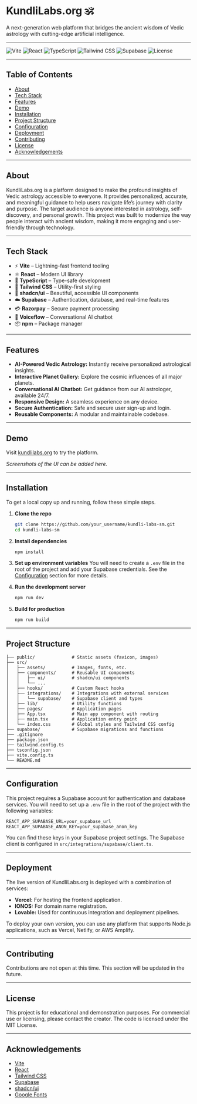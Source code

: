 # KundliLabs.org 🕉️

A next-generation web platform that bridges the ancient wisdom of Vedic astrology with cutting-edge artificial intelligence.

---

![Vite](https://img.shields.io/badge/Vite-646CFF?style=for-the-badge&logo=vite&logoColor=white)
![React](https://img.shields.io/badge/React-20232A?style=for-the-badge&logo=react&logoColor=61DAFB)
![TypeScript](https://img.shields.io/badge/TypeScript-007ACC?style=for-the-badge&logo=typescript&logoColor=white)
![Tailwind CSS](https://img.shields.io/badge/Tailwind_CSS-38B2AC?style=for-the-badge&logo=tailwind-css&logoColor=white)
![Supabase](https://img.shields.io/badge/Supabase-3FCF8E?style=for-the-badge&logo=supabase&logoColor=white)
![License](https://img.shields.io/badge/License-MIT-yellow.svg)

---

## Table of Contents

- [About](#about)
- [Tech Stack](#tech-stack)
- [Features](#features)
- [Demo](#demo)
- [Installation](#installation)
- [Project Structure](#project-structure)
- [Configuration](#configuration)
- [Deployment](#deployment)
- [Contributing](#contributing)
- [License](#license)
- [Acknowledgements](#acknowledgements)

---

## About

KundliLabs.org is a platform designed to make the profound insights of Vedic astrology accessible to everyone. It provides personalized, accurate, and meaningful guidance to help users navigate life’s journey with clarity and purpose. The target audience is anyone interested in astrology, self-discovery, and personal growth. This project was built to modernize the way people interact with ancient wisdom, making it more engaging and user-friendly through technology.

---

## Tech Stack

- ⚡ **Vite** – Lightning-fast frontend tooling
- ⚛️ **React** – Modern UI library
- 📘 **TypeScript** – Type-safe development
- 🎨 **Tailwind CSS** – Utility-first styling
- 🧩 **shadcn/ui** – Beautiful, accessible UI components
- ☁️ **Supabase** – Authentication, database, and real-time features
- 💳 **Razorpay** – Secure payment processing
- 🤖 **Voiceflow** – Conversational AI chatbot
- 📦 **npm** – Package manager

---

## Features

- **AI-Powered Vedic Astrology:** Instantly receive personalized astrological insights.
- **Interactive Planet Gallery:** Explore the cosmic influences of all major planets.
- **Conversational AI Chatbot:** Get guidance from our AI astrologer, available 24/7.
- **Responsive Design:** A seamless experience on any device.
- **Secure Authentication:** Safe and secure user sign-up and login.
- **Reusable Components:** A modular and maintainable codebase.

---

## Demo

Visit [kundlilabs.org](https://kundlilabs.org) to try the platform.

*Screenshots of the UI can be added here.*

---

## Installation

To get a local copy up and running, follow these simple steps.

1.  **Clone the repo**
    ```bash
    git clone https://github.com/your_username/kundli-labs-sm.git
    cd kundli-labs-sm
    ```

2.  **Install dependencies**
    ```bash
    npm install
    ```

3.  **Set up environment variables**
    You will need to create a `.env` file in the root of the project and add your Supabase credentials. See the [Configuration](#configuration) section for more details.

4.  **Run the development server**
    ```bash
    npm run dev
    ```

5.  **Build for production**
    ```bash
    npm run build
    ```

---

## Project Structure

```
├── public/              # Static assets (favicon, images)
├── src/
│   ├── assets/          # Images, fonts, etc.
│   ├── components/      # Reusable UI components
│   │   ├── ui/          # shadcn/ui components
│   │   └── ...
│   ├── hooks/           # Custom React hooks
│   ├── integrations/    # Integrations with external services
│   │   └── supabase/    # Supabase client and types
│   ├── lib/             # Utility functions
│   ├── pages/           # Application pages
│   ├── App.tsx          # Main app component with routing
│   ├── main.tsx         # Application entry point
│   └── index.css        # Global styles and Tailwind CSS config
├── supabase/            # Supabase migrations and functions
├── .gitignore
├── package.json
├── tailwind.config.ts
├── tsconfig.json
├── vite.config.ts
└── README.md
```

---

## Configuration

This project requires a Supabase account for authentication and database services. You will need to set up a `.env` file in the root of the project with the following variables:

```
REACT_APP_SUPABASE_URL=your_supabase_url
REACT_APP_SUPABASE_ANON_KEY=your_supabase_anon_key
```

You can find these keys in your Supabase project settings. The Supabase client is configured in `src/integrations/supabase/client.ts`.

---

## Deployment

The live version of KundliLabs.org is deployed with a combination of services:

-   **Vercel:** For hosting the frontend application.
-   **IONOS:** For domain name registration.
-   **Lovable:** Used for continuous integration and deployment pipelines.

To deploy your own version, you can use any platform that supports Node.js applications, such as Vercel, Netlify, or AWS Amplify.

---

## Contributing

Contributions are not open at this time. This section will be updated in the future.

---

## License

This project is for educational and demonstration purposes. For commercial use or licensing, please contact the creator. The code is licensed under the MIT License.

---

## Acknowledgements

-   [Vite](https://vitejs.dev/)
-   [React](https://reactjs.org/)
-   [Tailwind CSS](https://tailwindcss.com/)
-   [Supabase](https://supabase.io/)
-   [shadcn/ui](https://ui.shadcn.com/)
-   [Google Fonts](https://fonts.google.com/)